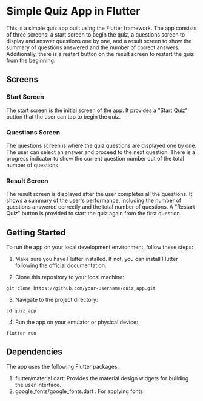 # Simple Quiz App in Flutter

This is a simple quiz app built using the Flutter framework. The app consists of three screens: a start screen to begin the quiz, a questions screen to display and answer questions one by one, and a result screen to show the summary of questions answered and the number of correct answers. Additionally, there is a restart button on the result screen to restart the quiz from the beginning.

## Screens

### Start Screen

The start screen is the initial screen of the app. It provides a "Start Quiz" button that the user can tap to begin the quiz.

### Questions Screen
The questions screen is where the quiz questions are displayed one by one. The user can select an answer and proceed to the next question. There is a progress indicator to show the current question number out of the total number of questions.

### Result Screen
The result screen is displayed after the user completes all the questions. It shows a summary of the user's performance, including the number of questions answered correctly and the total number of questions. A "Restart Quiz" button is provided to start the quiz again from the first question.


## Getting Started

To run the app on your local development environment, follow these steps:

1. Make sure you have Flutter installed. If not, you can install Flutter following the official documentation.

2. Clone this repository to your local machine:

```
git clone https://github.com/your-username/quiz_app.git
```
3. Navigate to the project directory:

```
cd quiz_app
```

4. Run the app on your emulator or physical device:

```
flutter run
```
## Dependencies

The app uses the following Flutter packages:

1. flutter/material.dart: Provides the material design widgets for building the user interface.
2. google_fonts/google_fonts.dart : For applying fonts
